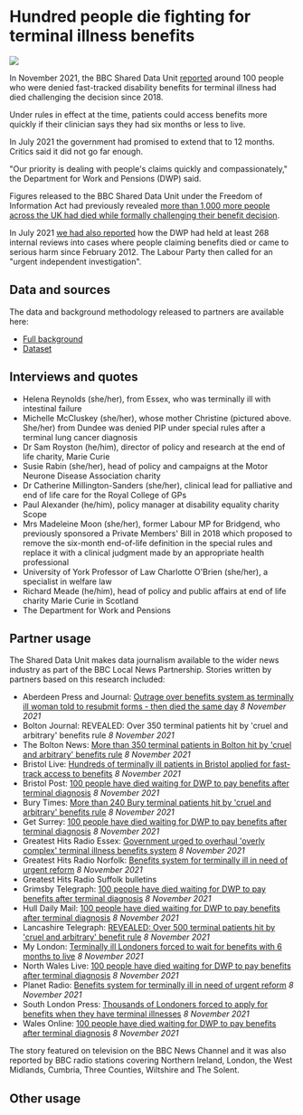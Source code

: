 # Hundred people die fighting for terminal illness benefits

![](https://ichef.bbci.co.uk/news/976/cpsprodpb/15B40/production/_121269888_pictureone.jpg)

In November 2021, the BBC Shared Data Unit [reported](https://www.bbc.co.uk/news/uk-59067101) around 100 people who were denied fast-tracked disability benefits for terminal illness had died challenging the decision since 2018.

Under rules in effect at the time, patients could access benefits more quickly if their clinician says they had six months or less to live.

In July 2021 the government had promised to extend that to 12 months. Critics said it did not go far enough.

"Our priority is dealing with people's claims quickly and compassionately," the Department for Work and Pensions (DWP) said.

Figures released to the BBC Shared Data Unit under the Freedom of Information Act had previously revealed [more than 1,000 more people across the UK had died while formally challenging their benefit decision](https://www.bbc.co.uk/news/uk-58284613).

In July 2021 [we had also reported](https://www.bbc.co.uk/news/uk-57726608) how the DWP had held at least 268 internal reviews into cases where people claiming benefits died or came to serious harm since February 2012. The Labour Party then called for an "urgent independent investigation".

## Data and sources

The data and background methodology released to partners are available here:
* [Full background](https://docs.google.com/document/d/1bc_qjyefCX1icNvOHXTNA5yJ9vxSrVf5VoQ9vA1o_48/edit?usp=sharing)
* [Dataset](https://docs.google.com/spreadsheets/d/1mlTaN3LxWzYDitgX8vsW0LaVlvxvlPmTAy39SHyITOM/edit?usp=sharing)

## Interviews and quotes

* Helena Reynolds (she/her), from Essex, who was terminally ill with intestinal failure
* Michelle McCluskey (she/her), whose mother Christine (pictured above. She/her) from Dundee was denied PIP under special rules after a terminal lung cancer diagnosis
* Dr Sam Royston (he/him), director of policy and research at the end of life charity, Marie Curie
* Susie Rabin (she/her), head of policy and campaigns at the Motor Neurone Disease Association charity
* Dr Catherine Millington-Sanders (she/her), clinical lead for palliative and end of life care for the Royal College of GPs
* Paul Alexander (he/him), policy manager at disability equality charity Scope
* Mrs Madeleine Moon (she/her), former Labour MP for Bridgend, who previously sponsored a Private Members' Bill in 2018 which proposed to remove the six-month end-of-life definition in the special rules and replace it with a clinical judgment made by an appropriate health professional 
* University of York Professor of Law Charlotte O'Brien (she/her), a specialist in welfare law
* Richard Meade (he/him), head of policy and public affairs at end of life charity Marie Curie in Scotland
* The Department for Work and Pensions

## Partner usage

The Shared Data Unit makes data journalism available to the wider news industry as part of the BBC Local News Partnership.
Stories written by partners based on this research included:

* Aberdeen Press and Journal: [Outrage over benefits system as terminally ill woman told to resubmit forms - then died the same day](https://www.pressandjournal.co.uk/fp/lifestyle/health-and-wellbeing/3652203/outrage-over-benefits-system-as-terminally-ill-woman-told-to-resubmit-forms-then-died-the-same-day/) *8 November 2021*
* Bolton Journal: REVEALED: Over 350 terminal patients hit by 'cruel and arbitrary' benefits rule *8 November 2021*
* The Bolton News: [More than 350 terminal patients in Bolton hit by 'cruel and arbitrary' benefits rule](https://www.theboltonnews.co.uk/news/19691861.350-terminal-patients-bolton-hit-cruel-arbitrary-benefits-rule/) *8 November 2021*
* Bristol Live: [Hundreds of terminally ill patients in Bristol applied for fast-track access to benefits](https://www.bristolpost.co.uk/news/bristol-news/hundreds-terminally-ill-patients-bristol-6167370) *8 November 2021*
* Bristol Post: [100 people have died waiting for DWP to pay benefits after terminal diagnosis](https://www.bristolpost.co.uk/news/uk-world-news/100-people-died-waiting-dwp-6174572) *8 November 2021*
* Bury Times: [More than 240 Bury terminal patients hit by 'cruel and arbitrary' benefits rule](https://www.burytimes.co.uk/news/19691925.240-bury-terminal-patients-hit-cruel-arbitrary-benefits-rule/) *8 November 2021*
* Get Surrey: [100 people have died waiting for DWP to pay benefits after terminal diagnosis](https://www.getsurrey.co.uk/news/uk-world-news/100-people-died-waiting-dwp-22098357) *8 November 2021*
* Greatest Hits Radio Essex: [Government urged to overhaul 'overly complex' terminal illness benefits system](https://planetradio.co.uk/greatest-hits/essex/news/government-urged-to-overhaul-overly-complex-terminal-benefits-system-essex/) *8 November 2021*
* Greatest Hits Radio Norfolk: [Benefits system for terminally ill in need of urgent reform](https://planetradio.co.uk/greatest-hits/norfolk/news/benefits-system-terminally-ill-norfolk/) *8 November 2021*
* Greatest Hits Radio Suffolk bulletins
* Grimsby Telegraph: [100 people have died waiting for DWP to pay benefits after terminal diagnosis](https://www.grimsbytelegraph.co.uk/news/uk-world-news/100-people-died-waiting-dwp-6174572) *8 November 2021*
* Hull Daily Mail: [100 people have died waiting for DWP to pay benefits after terminal diagnosis](https://www.hulldailymail.co.uk/news/uk-world-news/100-people-died-waiting-dwp-6174572) *8 November 2021*
* Lancashire Telegraph: [REVEALED: Over 500 terminal patients hit by 'cruel and arbitrary' benefit rule](https://www.lancashiretelegraph.co.uk/news/19692001.east-lancashire-500-terminal-patients-hit-cruel-arbitrary-benefit-rule/) *8 November 2021*
* My London: [Terminally ill Londoners forced to wait for benefits with 6 months to live](https://www.mylondon.news/news/health/terminally-ill-londoners-forced-wait-22100771) *8 November 2021*
* North Wales Live: [100 people have died waiting for DWP to pay benefits after terminal diagnosis](https://www.dailypost.co.uk/news/uk-world-news/100-people-died-waiting-dwp-22098357) *8 November 2021*
* Planet Radio: [Benefits system for terminally ill in need of urgent reform](https://planetradio.co.uk/hits-radio/uk/news/benefits-system-terminally-ill/) *8 November 2021*
* South London Press: [Thousands of Londoners forced to apply for benefits when they have terminal illnesses](https://londonnewsonline.co.uk/thousands-of-londoners-forced-to-apply-for-universal-credit-when-they-have-terminal-illnesses/) *8 November 2021*
* Wales Online: [100 people have died waiting for DWP to pay benefits after terminal diagnosis](https://www.walesonline.co.uk/news/uk-news/100-people-died-waiting-dwp-22098357) *8 November 2021* 

The story featured on television on the BBC News Channel and it was also reported by BBC radio stations covering Northern Ireland, London, the West Midlands, Cumbria, Three Counties, Wiltshire and The Solent.

## Other usage
